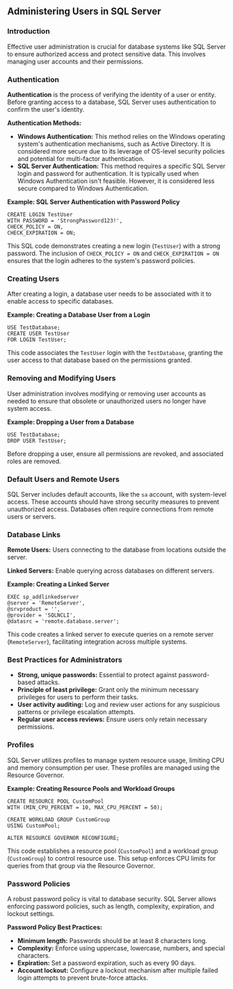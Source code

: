 ## Administering Users in SQL Server

### Introduction

Effective user administration is crucial for database systems like SQL Server to ensure authorized access and protect sensitive data. This involves managing user accounts and their permissions.

### Authentication

**Authentication** is the process of verifying the identity of a user or entity. Before granting access to a database, SQL Server uses authentication to confirm the user's identity.

**Authentication Methods:**

- **Windows Authentication:** This method relies on the Windows operating system's authentication mechanisms, such as Active Directory. It is considered more secure due to its leverage of OS-level security policies and potential for multi-factor authentication.
- **SQL Server Authentication:** This method requires a specific SQL Server login and password for authentication. It is typically used when Windows Authentication isn't feasible. However, it is considered less secure compared to Windows Authentication.

**Example: SQL Server Authentication with Password Policy**

```
CREATE LOGIN TestUser
WITH PASSWORD = 'StrongPassword123!',
CHECK_POLICY = ON,
CHECK_EXPIRATION = ON;
```

This SQL code demonstrates creating a new login (`TestUser`) with a strong password. The inclusion of `CHECK_POLICY = ON` and `CHECK_EXPIRATION = ON` ensures that the login adheres to the system's password policies.

### Creating Users

After creating a login, a database user needs to be associated with it to enable access to specific databases.

**Example: Creating a Database User from a Login**

```
USE TestDatabase;
CREATE USER TestUser
FOR LOGIN TestUser;
```

This code associates the `TestUser` login with the `TestDatabase`, granting the user access to that database based on the permissions granted.

### Removing and Modifying Users

User administration involves modifying or removing user accounts as needed to ensure that obsolete or unauthorized users no longer have system access.

**Example: Dropping a User from a Database**

```
USE TestDatabase;
DROP USER TestUser;
```

Before dropping a user, ensure all permissions are revoked, and associated roles are removed.

### Default Users and Remote Users

SQL Server includes default accounts, like the `sa` account, with system-level access. These accounts should have strong security measures to prevent unauthorized access. Databases often require connections from remote users or servers.

### Database Links

**Remote Users:** Users connecting to the database from locations outside the server.

**Linked Servers:** Enable querying across databases on different servers.

**Example: Creating a Linked Server**

```
EXEC sp_addlinkedserver
@server = 'RemoteServer',
@srvproduct = '',
@provider = 'SQLNCLI',
@datasrc = 'remote.database.server';
```

This code creates a linked server to execute queries on a remote server (`RemoteServer`), facilitating integration across multiple systems.

### Best Practices for Administrators

- **Strong, unique passwords:** Essential to protect against password-based attacks.
- **Principle of least privilege:** Grant only the minimum necessary privileges for users to perform their tasks.
- **User activity auditing:** Log and review user actions for any suspicious patterns or privilege escalation attempts.
- **Regular user access reviews:** Ensure users only retain necessary permissions.

### Profiles

SQL Server utilizes profiles to manage system resource usage, limiting CPU and memory consumption per user. These profiles are managed using the Resource Governor.

**Example: Creating Resource Pools and Workload Groups**

```
CREATE RESOURCE POOL CustomPool
WITH (MIN_CPU_PERCENT = 10, MAX_CPU_PERCENT = 50);

CREATE WORKLOAD GROUP CustomGroup
USING CustomPool;

ALTER RESOURCE GOVERNOR RECONFIGURE;
```

This code establishes a resource pool (`CustomPool`) and a workload group (`CustomGroup`) to control resource use. This setup enforces CPU limits for queries from that group via the Resource Governor.

### Password Policies

A robust password policy is vital to database security. SQL Server allows enforcing password policies, such as length, complexity, expiration, and lockout settings.

**Password Policy Best Practices:**

- **Minimum length:** Passwords should be at least 8 characters long.
- **Complexity:** Enforce using uppercase, lowercase, numbers, and special characters.
- **Expiration:** Set a password expiration, such as every 90 days.
- **Account lockout:** Configure a lockout mechanism after multiple failed login attempts to prevent brute-force attacks.
